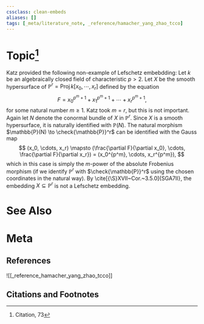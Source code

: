 ```yaml
---
cssclass: clean-embeds
aliases: []
tags: [_meta/literature_note, _reference/hamacher_yang_zhao_tcco]
---
```

# Topic[^1]





Katz provided the following non-example of Lefschetz embebdding: Let $k$ be an algebraically closed field of characteristic $p > 2$. Let $X$ be the smooth hypersurface of $\mathbb{P}^r = \mathrm{Proj\,}k[x_0, \cdots, x_r]$ defined by the equation 
$$ F = x_0^{p^m + 1} + x_1^{p^m + 1} + \cdots + x_r^{p^m + 1}, $$
for some natural number $m \ge 1$. Katz took $m = r$, but this is not important. Again let $N$ denote the conormal bundle of $X$ in $\mathbb{P}^r$. Since $X$ is a smooth hypersurface, it is naturally identified with $\mathbb{P}(N)$. The natural morphism $\mathbb{P}(N) \to \check{\mathbb{P}}^r$ can be identified with the Gauss map 
$$ (x_0, \cdots, x_r) \mapsto (\frac{\partial F}{\partial x_0}, \cdots, \frac{\partial F}{\partial x_r}) = (x_0^{p^m}, \cdots, x_r^{p^m}), $$
which in this case is simply the $m$-power of the absolute Frobenius morphism (if we identify $\mathbb{P}^r$ with $\check{\mathbb{P}}^r$ using the chosen coordinates in the natural way). By \cite[{\S}XVII~Cor.~3.5.0]{SGA7II}, the embedding $X \subseteq \mathbb{P}^r$ is not a Lefschetz embedding. 



# See Also

# Meta
## References
![[_reference_hamacher_yang_zhao_tcco]]


## Citations and Footnotes
[^1]: Citation, 73